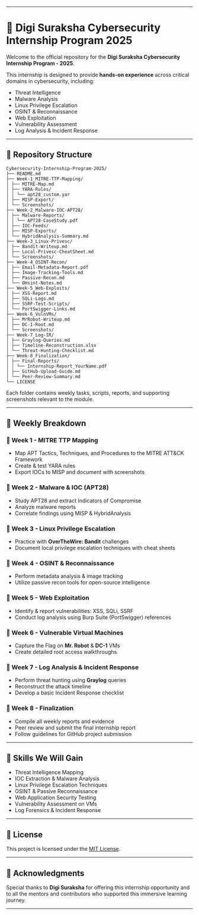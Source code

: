 
---

# 🚨 Digi Suraksha Cybersecurity Internship Program 2025

Welcome to the official repository for the **Digi Suraksha Cybersecurity Internship Program - 2025**.

This internship is designed to provide **hands-on experience** across critical domains in cybersecurity, including:

* Threat Intelligence
* Malware Analysis
* Linux Privilege Escalation
* OSINT & Reconnaissance
* Web Exploitation
* Vulnerability Assessment
* Log Analysis & Incident Response

---

## 📁 Repository Structure

```
Cybersecurity-Internship-Program-2025/
├── README.md
├── Week-1_MITRE-TTP-Mapping/
│ ├── MITRE-Map.md
│ ├── YARA-Rules/
│ │ └── apt28_custom.yar
│ ├── MISP-Export/
│ └── Screenshots/
├── Week-2_Malware-IOC-APT28/
│ ├── Malware-Reports/
│ │ └── APT28-CaseStudy.pdf
│ ├── IOC-Feeds/
│ ├── MISP-Exports/
│ └── HybridAnalysis-Summary.md
├── Week-3_Linux-Privesc/
│ ├── Bandit-Writeup.md
│ ├── Local-Privesc-CheatSheet.md
│ └── Screenshots/
├── Week-4_OSINT-Recon/
│ ├── Email-Metadata-Report.pdf
│ ├── Image-Tracking-Tools.md
│ ├── Passive-Recon.md
│ └── OHsint-Notes.md
├── Week-5_Web-Exploits/
│ ├── XSS-Report.md
│ ├── SQLi-Logs.md
│ ├── SSRF-Test-Scripts/
│ └── PortSwigger-Links.md
├── Week-6_VulnVMs/
│ ├── MrRobot-Writeup.md
│ ├── DC-1-Root.md
│ └── Screenshots/
├── Week-7_Log-IR/
│ ├── Graylog-Queries.md
│ ├── Timeline-Reconstruction.xlsx
│ └── Threat-Hunting-Checklist.md
├── Week-8_Finalization/
│ ├── Final-Reports/
│ │ └── Internship-Report_YourName.pdf
│ ├── GitHub-Upload-Guide.md
│ └── Peer-Review-Summary.md
└── LICENSE
```

Each folder contains weekly tasks, scripts, reports, and supporting screenshots relevant to the module.

---

## 📅 Weekly Breakdown

### 🔹 Week 1 - MITRE TTP Mapping

* Map APT Tactics, Techniques, and Procedures to the MITRE ATT\&CK Framework
* Create & test YARA rules
* Export IOCs to MISP and document with screenshots

### 🔹 Week 2 - Malware & IOC (APT28)

* Study APT28 and extract Indicators of Compromise
* Analyze malware reports
* Correlate findings using MISP & HybridAnalysis

### 🔹 Week 3 - Linux Privilege Escalation

* Practice with **OverTheWire: Bandit** challenges
* Document local privilege escalation techniques with cheat sheets

### 🔹 Week 4 - OSINT & Reconnaissance

* Perform metadata analysis & image tracking
* Utilize passive recon tools for open-source intelligence

### 🔹 Week 5 - Web Exploitation

* Identify & report vulnerabilities: XSS, SQLi, SSRF
* Conduct log analysis using Burp Suite (PortSwigger) references

### 🔹 Week 6 - Vulnerable Virtual Machines

* Capture the Flag on **Mr. Robot** & **DC-1** VMs
* Create detailed root access walkthroughs

### 🔹 Week 7 - Log Analysis & Incident Response

* Perform threat hunting using **Graylog** queries
* Reconstruct the attack timeline
* Develop a basic Incident Response checklist

### 🔹 Week 8 - Finalization

* Compile all weekly reports and evidence
* Peer review and submit the final internship report
* Follow guidelines for GitHub project submission

---

## 🧠 Skills We Will Gain

* Threat Intelligence Mapping
* IOC Extraction & Malware Analysis
* Linux Privilege Escalation Techniques
* OSINT & Passive Reconnaissance
* Web Application Security Testing
* Vulnerability Assessment on VMs
* Log Forensics & Incident Response

---

## 📄 License

This project is licensed under the [MIT License](https://github.com/deepadwitya/Cybersecurity_Internship_Digisuraksha/blob/main/LICENSE).

---

## 🙏 Acknowledgments

Special thanks to **Digi Suraksha** for offering this internship opportunity and to all the mentors and contributors who supported this immersive learning journey.

---
